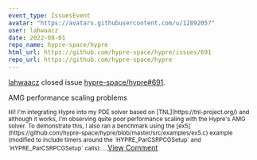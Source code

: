 ```yaml
---
event_type: IssuesEvent
avatar: "https://avatars.githubusercontent.com/u/1289205?"
user: lahwaacz
date: 2022-08-01
repo_name: hypre-space/hypre
html_url: https://github.com/hypre-space/hypre/issues/691
repo_url: https://github.com/hypre-space/hypre
---
```


<a href='https://github.com/lahwaacz' target='_blank'>lahwaacz</a> closed issue <a href='https://github.com/hypre-space/hypre/issues/691' target='_blank'>hypre-space/hypre#691</a>.

<p>AMG performance scaling problems</p><small>Hi! I'm integrating Hypre into my PDE solver based on [TNL](https://tnl-project.org/) and although it works, I'm observing quite poor performance scaling with the Hypre's AMG solver. To demonstrate this, I also ran a benchmark using the [ex5](https://github.com/hypre-space/hypre/blob/master/src/examples/ex5.c) example (modified to include timers around the `HYPRE_ParCSRPCGSetup` and `HYPRE_ParCSRPCGSetup` calls):...</small><a href='https://github.com/hypre-space/hypre/issues/691' target='_blank'>View Comment</a>